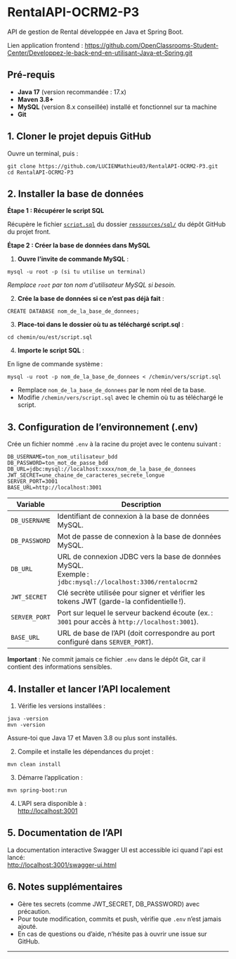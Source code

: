 # RentalAPI-OCRM2-P3

API de gestion de Rental développée en Java et Spring Boot.

Lien application frontend : https://github.com/OpenClassrooms-Student-Center/Developpez-le-back-end-en-utilisant-Java-et-Spring.git

## Pré-requis

- **Java 17** (version recommandée : 17.x)
- **Maven 3.8+**
- **MySQL** (version 8.x conseillée) installé et fonctionnel sur ta machine
- **Git**

## 1. Cloner le projet depuis GitHub

Ouvre un terminal, puis :

```
git clone https://github.com/LUCIENMathieu03/RentalAPI-OCRM2-P3.git
cd RentalAPI-OCRM2-P3
```
## 2. Installer la base de données

**Étape 1 : Récupérer le script SQL**

Récupère le fichier [`script.sql`](https://github.com/OpenClassrooms-Student-Center/Developpez-le-back-end-en-utilisant-Java-et-Spring/blob/main/ressources/sql/script.sql)
du dossier [`ressources/sql/`](https://github.com/OpenClassrooms-Student-Center/Developpez-le-back-end-en-utilisant-Java-et-Spring/tree/main/ressources/sql/) du dépôt GitHub du projet front.

**Étape 2 : Créer la base de données dans MySQL**

1. **Ouvre l'invite de commande MySQL** :

```
mysql -u root -p (si tu utilise un terminal)
```

_Remplace `root` par ton nom d'utilisateur MySQL si besoin._


2. **Crée la base de données si ce n’est pas déjà fait** :
```
CREATE DATABASE nom_de_la_base_de_donnees;
```

3. **Place-toi dans le dossier où tu as téléchargé script.sql** :
```
cd chemin/ou/est/script.sql
```

4. **Importe le script SQL** :

En ligne de commande système :
```
mysql -u root -p nom_de_la_base_de_donnees < /chemin/vers/script.sql
```

- Remplace `nom_de_la_base_de_donnees` par le nom réel de ta base.
- Modifie `/chemin/vers/script.sql` avec le chemin où tu as téléchargé le script.


## 3. Configuration de l’environnement (.env)

Crée un fichier nommé `.env` à la racine du projet avec le contenu suivant :

```
DB_USERNAME=ton_nom_utilisateur_bdd
DB_PASSWORD=ton_mot_de_passe_bdd
DB_URL=jdbc:mysql://localhost:xxxx/nom_de_la_base_de_donnees
JWT_SECRET=une_chaine_de_caracteres_secrete_longue
SERVER_PORT=3001
BASE_URL=http://localhost:3001
```

| Variable       | Description                                                                                               |
|----------------|----------------------------------------------------------------------------------------------------------|
| `DB_USERNAME`  | Identifiant de connexion à la base de données MySQL.                                                     |
| `DB_PASSWORD`  | Mot de passe de connexion à la base de données MySQL.                                                    |
| `DB_URL`       | URL de connexion JDBC vers la base de données MySQL.<br>Exemple : `jdbc:mysql://localhost:3306/rentalocrm2` |
| `JWT_SECRET`   | Clé secrète utilisée pour signer et vérifier les tokens JWT (garde-la confidentielle !).                 |
| `SERVER_PORT`  | Port sur lequel le serveur backend écoute (ex. : `3001` pour accès à `http://localhost:3001`).           |
| `BASE_URL`     | URL de base de l’API (doit correspondre au port configuré dans `SERVER_PORT`).                           |

**Important** : Ne commit jamais ce fichier `.env` dans le dépôt Git, car il contient des informations sensibles.

## 4. Installer et lancer l’API localement

1. Vérifie les versions installées :

```
java -version
mvn -version
```

Assure-toi que Java 17 et Maven 3.8 ou plus sont installés.

2. Compile et installe les dépendances du projet :

```
mvn clean install
```

3. Démarre l’application :

```
mvn spring-boot:run
```

4. L’API sera disponible à :  
   [http://localhost:3001](http://localhost:3001)

## 5. Documentation de l’API

La documentation interactive Swagger UI est accessible ici quand l'api est lancé:  
[http://localhost:3001/swagger-ui.html](http://localhost:3001/swagger-ui.html)

## 6. Notes supplémentaires

- Gère tes secrets (comme JWT_SECRET, DB_PASSWORD) avec précaution.
- Pour toute modification, commits et push, vérifie que `.env` n’est jamais ajouté.
- En cas de questions ou d’aide, n’hésite pas à ouvrir une issue sur GitHub.

---